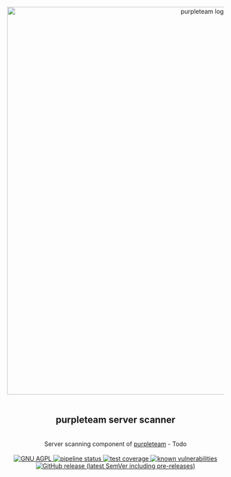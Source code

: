 <div align="center">
  <br/>
  <a href="https://purpleteam-labs.com" title="purpleteam">
    <img width=900px src="https://github.com/purpleteam-labs/purpleteam/blob/main/assets/images/purpleteam-banner.png" alt="purpleteam logo">
  </a>
  <br/>
  <br/>
  <h2>purpleteam server scanner</h2><br/>
    Server scanning component of <a href="https://purpleteam-labs.com/" title="purpleteam">purpleteam</a> - Todo
  <br/><br/>

  <a href="https://www.gnu.org/licenses/agpl-3.0" title="license">
    <img src="https://img.shields.io/badge/License-AGPL%20v3-blue.svg" alt="GNU AGPL">
  </a>

  <a href="https://github.com/purpleteam-labs/purpleteam-server-scanner/commits/main" title="pipeline status">
    <img src="https://github.com/purpleteam-labs/purpleteam-server-scanner/workflows/Node.js%20CI/badge.svg" alt="pipeline status">
  </a>

  <a href='https://coveralls.io/github/purpleteam-labs/purpleteam-server-scanner?branch=main'>
    <img src='https://coveralls.io/repos/github/purpleteam-labs/purpleteam-server-scanner/badge.svg?branch=main' alt='test coverage'>
  </a>

  <a href="https://snyk.io/test/github/purpleteam-labs/purpleteam-server-scanner?targetFile=package.json" title="known vulnerabilities">
    <img src="https://snyk.io/test/github/purpleteam-labs/purpleteam-server-scanner/badge.svg?targetFile=package.json" alt="known vulnerabilities"/>
  </a>

  <a href="https://github.com/purpleteam-labs/purpleteam-server-scanner/releases" title="latest release">
    <img src="https://img.shields.io/github/v/release/purpleteam-labs/purpleteam-server-scanner?color=%23794fb8&include_prereleases" alt="GitHub release (latest SemVer including pre-releases)">
  </a>
  <br/><br/>

